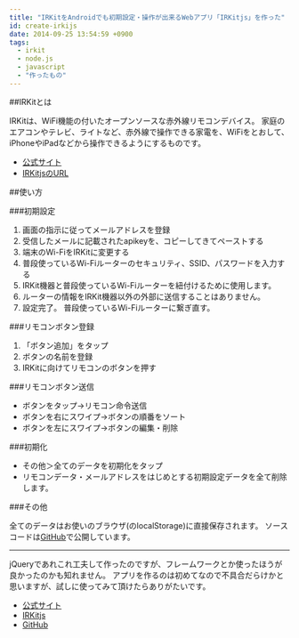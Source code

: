 ```yaml
---
title: "IRKitをAndroidでも初期設定・操作が出来るWebアプリ「IRKitjs」を作った"
id: create-irkijs
date: 2014-09-25 13:54:59 +0900
tags:
  - irkit
  - node.js
  - javascript
  - "作ったもの"
---
```


##IRKitとは

IRKitは、WiFi機能の付いたオープンソースな赤外線リモコンデバイス。
家庭のエアコンやテレビ、ライトなど、赤外線で操作できる家電を、WiFiをとおして、
iPhoneやiPadなどから操作できるようにするものです。

- [公式サイト](http://getirkit.com/)
- [IRKitjsのURL](https://irkitjs.herokuapp.com)

##使い方

###初期設定
1. 画面の指示に従ってメールアドレスを登録
2. 受信したメールに記載されたapikeyを、コピーしてきてペーストする
3. 端末のWi-FiをIRKitに変更する
4. 普段使っているWi-Fiルーターのセキュリティ、SSID、パスワードを入力する
5. IRKit機器と普段使っているWi-Fiルーターを紐付けるために使用します。
6. ルーターの情報をIRKit機器以外の外部に送信することはありません。
7. 設定完了。 普段使っているWi-Fiルーターに繋ぎ直す。

###リモコンボタン登録

1. 「ボタン追加」をタップ
2. ボタンの名前を登録
3. IRKitに向けてリモコンのボタンを押す

###リモコンボタン送信
- ボタンをタップ-\>リモコン命令送信
- ボタンを右にスワイプ-\>ボタンの順番をソート
- ボタンを左にスワイプ-\>ボタンの編集・削除

###初期化

- その他＞全てのデータを初期化をタップ
- リモコンデータ・メールアドレスをはじめとする初期設定データを全て削除します。

###その他

全てのデータはお使いのブラウザ(のlocalStorage)に直接保存されます。
ソースコードは[GitHub](https://github.com/kogai/irkitjs)で公開しています。

------

jQueryであれこれ工夫して作ったのですが、フレームワークとか使ったほうが良かったのかも知れません。
アプリを作るのは初めてなので不具合だらけかと思いますが、試しに使ってみて頂けたらありがたいです。

- [公式サイト](http://getirkit.com/)
- [IRKitjs](https://irkitjs.herokuapp.com/)
- [GitHub](https://github.com/kogai/irkitjs)
